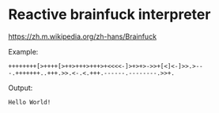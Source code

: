 # Reactive brainfuck interpreter
https://zh.m.wikipedia.org/zh-hans/Brainfuck

Example:
```
++++++++[>++++[>++>+++>+++>+<<<<-]>+>+>->>+[<]<-]>>.>---.+++++++..+++.>>.<-.<.+++.------.--------.>>+.
```
Output:
```
Hello World!
```
